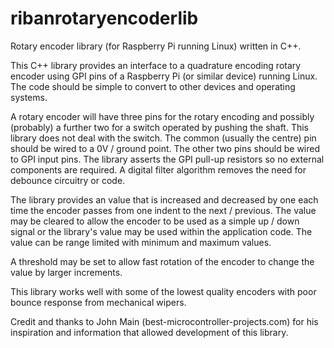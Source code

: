 # ribanrotaryencoderlib
Rotary encoder library (for Raspberry Pi running Linux) written in C++.

This C++ library provides an interface to a quadrature encoding rotary encoder using GPI pins of a Raspberry Pi (or similar device) running Linux. The code should be simple to convert to other devices and operating systems.

A rotary encoder will have three pins for the rotary encoding and possibly (probably) a further two for a switch operated by pushing the shaft. This library does not deal with the switch. The common (usually the centre) pin should be wired to a 0V / ground point. The other two pins should be wired to GPI input pins. The library asserts the GPI pull-up resistors so no external components are required. A digital filter algorithm removes the need for debounce circuitry or code.

The library provides an value that is increased and decreased by one each time the encoder passes from one indent to the next / previous. The value may be cleared to allow the encoder to be used as a simple up / down signal or the library's value may be used within the application code. The value can be range limited with minimum and maximum values.

A threshold may be set to allow fast rotation of the encoder to change the value by larger increments.

This library works well with some of the lowest quality encoders with poor bounce response from mechanical wipers.

Credit and thanks to John Main (best-microcontroller-projects.com) for his inspiration and information that allowed development of this library.
